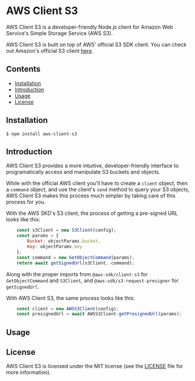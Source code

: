 # **AWS Client S3**

AWS Client S3 is a developer-friendly Node.js client for Amazon Web Service's Simple Storage Service (AWS S3).

AWS Client S3 is built on top of AWS' official S3 SDK client. You can check out Amazon's official S3 client [here](https://npmjs.com/package/@aws-sdk/client-s3).

## **Contents**

- [Installation](#installation)
- [Introduction](#introduction)
- [Usage](#usage)
- [License](#license)

## **Installation**

```shell
$ npm install aws-client-s3
```

## **Introduction**

AWS Client S3 provides a more intuitive, developer-friendly interface to programatically access and manipulate S3 buckets and objects.

While with the official AWS client you'll have to create a `client` object, then a `command` object, and use the client's `send` method to query your S3 objects, AWS Client S3 makes this process much simpler by taking care of this process for you.

With the AWS SKD's S3 client, the process of getting a pre-signed URL looks like this:

```javascript
	const s3Client = new S3Client(config);
	const params = {
		Bucket: objectParams.bucket,
		Key: objectParams.key
	};
	const command = new GetObjectCommand(params);
	return await getSignedUrl(s3Client, command);
```

Along with the proper imports from `@aws-sdk/client-s3` for `GetObjectCommand` and `S3Client`, and `@aws-sdk/s3-request-presigner` for `getSignedUrl`.

With AWS Client S3, the same process looks like this:

```javascript
	const client = new AWSS3Client(config);
	const presignedUrl = await AWSS3Client.getPresignedUrl(params);
```

## **Usage**



## **License**

AWS Client S3 is licensed under the MIT license (see the [LICENSE](LICENSE) file for more information).